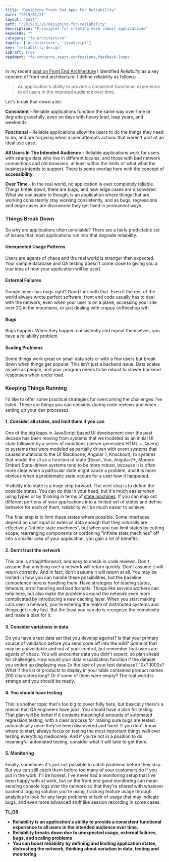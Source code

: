 ```yaml
---
title: "Designing Front End Apps For Reliability"
date: "2019/01/21"
layout: "post"
path: "/2019/01/21/designing-for-reliability"
description: "Principles for creating more robust applications"
keywords: ""
category: "fe-architecture"
topics: ['Architecture', 'JavaScript']
key: "reliability-design"
isDraft: true
readNext: "fe-concerns,react-confessions,feedback-loops"
---
```


In my recent [post on Front End Architecture](https://benmccormick.org/2019/01/07/the-concerns-of-fe-architecture/) I identified *Reliability* as a key concern of front end architecture.  I define reliability as follows:

> An application's ability to provide a consistent functional experience to all users in the intended audience over time.

Let's break that down a bit:

**Consistent** - Reliable applications function the same way over time or degrade gracefully, even on days with heavy load, leap years, and weekends.

**Functional** - Reliable applications allow the users to do the things they need to do, and are forgiving when a user attempts actions that weren't part of an ideal use case.

**All Users In The Intended Audience** - Reliable applications work for users with strange data who live in different locales, and those with bad network connections and old browsers, at least within the limits of what what the business intends to support.  There is some overlap here with the concept of **accessibility**.

**Over Time** - In the real world, no application is ever completely reliable.  Things break down, there are bugs, and new edge cases are discovered.  What we can aspire to though, is an application where things that are working consistently stay working consistently, and as bugs, regressions and edge cases are discovered they get fixed in permanent ways.


### Things Break Down

So why are applications often unreliable?  There are a fairly predictable set of issues that most applications run into that degrade reliability.

#### Unexpected Usage Patterns

Users are agents of chaos and the real world is stranger than expected.  Your sample database and QA testing doesn't come close to giving you a true idea of how your application will be used.

#### External Failures

Google never has bugs right?  Good luck with that.  Even if the rest of the world always wrote perfect software, front end code usually has to deal with the network, even when your user is on a plane, accessing your site over 2G in the mountains, or just dealing with crappy coffeeshop wifi.

#### Bugs

Bugs happen.  When they happen consistently and repeat themselves, you have a reliability problem.

#### Scaling Problems

Some things work great on small data sets or with a few users but break down when things get popular.  This isn't just a backend issue.  Data scales as well as people, and your program needs to be robust to slower backend responses when under load.

### Keeping Things Running

I'd like to offer some practical strategies for overcoming the challenges I've listed.  These are things you can consider during code reviews and when setting up your dev processes.

#### 1. Consider all states, and limit them if you can

One of the big leaps in JavaScript based UI development over the past decade has been moving from systems that we modeled as an initial UI state followed by a series of mutations (server generated HTML + jQuery) to systems that were modeled as partially driven with event systems that caused mutations to the UI (Backbone, Angular 1, Knockout), to systems that model the UI as a function of state (React, Vue, Angular2+, Modern Ember) State-driven systems tend to be more robust, because it is often more clear when a particular state might cause a problem, and it is more obvious when a problematic state occurs for a user how it happened.

Visibility into state is a huge step forward.  The next step is to define the possible states.  You can do this in your head, but it's much easier when using types or by thinking in terms of [state machines](https://benmccormick.org/2018/05/14/mobx-state-machines-and-flags/).  If you can map out different portions of your applications into a limited set of states and define behavior for each of them, reliability will be much easier to achieve.

The final step is to limit these states where possible.  Some interfaces depend on user input or external data enough that they naturally are effectively "infinite state machines", but when you can limit states by cutting scope, rearranging components or cordoning "infinite state machines" off into a smaller area of your application, you gain a lot of benefits.

#### 2. Don’t trust the network

This one is straightforward, and easy to check in code reviews.  Don't assume that anything over a network will return quickly.  Don't assume it will return correctly.  And in fact, don't assume it will return at all.  You may be limited in how you can handle these possibilities, but the baseline competence here is handling them.  Have strategies for loading states, timeouts, error handling and bad formats.  Things like service workers can help here, but also make the problems around the network even more complicated by introducing a new caching layer.  When you start making calls over a network, you're entering the realm of distributed systems and things get tricky fast.  But the least you can do is recognize the complexity and make a plan for it.

#### 3. Consider variations in data

Do you have a test data set that you develop against?  Is that your primary source of validation before you send code off into the wild?  Some of that may be unavoidable and out of your control, but remember that users are agents of chaos.  You will encounter data you didn't expect, so plan ahead for challenges.  How would your data visualization function if the dataset you ended up displaying was 2x the size of your test database?  10x? 1000x?  What if the list of products to display in your table contained product names 200 characters long?  Or if some of them were empty?  The real world is strange and you should be ready.

#### 4. You should have testing

This is another topic that's too big to cover fully here, but basically there's a reason that QA engineers have jobs.  You should have a plan for testing.  That plan will be better if it contains meaningful amounts of automated regression testing, with a clear process for making sure bugs are tested automatically once they've been discovered and fixed.  If you don't know where to start, always focus on testing the most important things well over testing everything mediocrely. And if you're not in a position to do meaningful automated testing, consider what it will take to get there.

#### 5. Monitoring

Finally, sometimes it's just not possible to catch problems before they ship.  But you can still catch them before too many of your customers do if you put in the work.  I'll be honest, I've never had a monitoring setup that I've been happy with at work, but on the front end good monitoring can mean sending console logs over the network so that they're shared with whatever backend logging solution you're using, tracking feature usage through analytics to look for any large problems or lack of usage that may indicate bugs, and even more advanced stuff like session recording in some cases.


**TL;DR**

- **Reliability is an application's ability to provide a consistent functional experience to all users in the intended audience over time.**
- **Reliability breaks down due to unexpected usage, external failures, bugs, and scaling problems**
- **You can boost reliability by defining and limiting application states, distrusting the network, thinking about variation in data, testing and monitoring**
